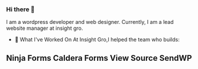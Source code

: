 ### Hi there 👋
I am a wordpress developer and web designer. Currently, I am a lead website manager at insight gro.

- 🔭 What I've Worked On
At Insight  Gro,I helped the team who builds:

Ninja Forms
Caldera Forms
View Source
SendWP
- 
<!--
**Flexus-dev/Flexus-Dev** is a ✨ _special_ ✨ repository because its `README.md` (this file) appears on your GitHub profile.


- 🔭 I’m currently working on ...
- 🌱 I’m currently learning ...
- 👯 I’m looking to collaborate on ...
- 🤔 I’m looking for help with ...
- 💬 Ask me about ...
- 📫 How to reach me: ...
- 😄 Pronouns: ...
- ⚡ Fun fact: ...
-->
